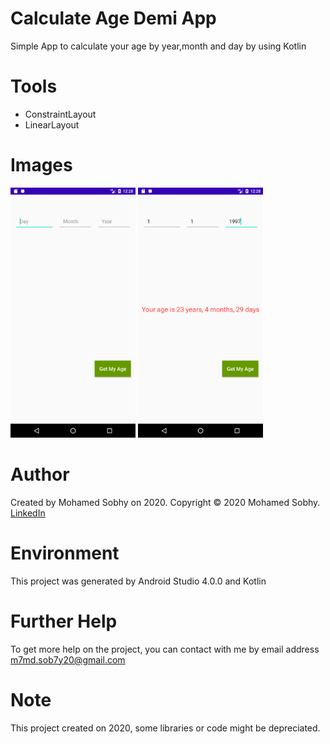 # Calculate Age Demi App
Simple App to calculate your age by year,month and day by using Kotlin

# Tools

- ConstraintLayout
- LinearLayout

# Images
<img src="images/1.png" height="400" width="200">                                                                     <img src="images/2.png" height="400" width="200">

# Author

Created by Mohamed Sobhy on 2020. Copyright © 2020 Mohamed Sobhy. [LinkedIn](https://www.linkedin.com/in/mohamed-sobhy-040958181/)

# Environment

This project was generated by Android Studio 4.0.0 and Kotlin 

# Further Help

To get more help on the project, you can contact with me by email address m7md.sob7y20@gmail.com

# Note

This project created on 2020, some libraries or code might be depreciated.
